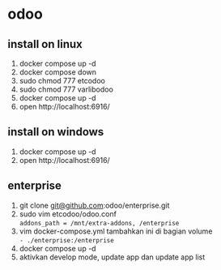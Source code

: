 # odoo

## install on linux
1. docker compose up -d
2. docker compose down
3. sudo chmod 777 etcodoo
4. sudo chmod 777 varlibodoo
5. docker compose up -d
6. open http://localhost:6916/

## install on windows
1. docker compose up -d
2. open http://localhost:6916/

## enterprise
1. git clone git@github.com:odoo/enterprise.git
2. sudo vim etcodoo/odoo.conf  
`addons_path = /mnt/extra-addons, /enterprise`
3. vim docker-compose.yml
tambahkan ini di bagian volume  
`- ./enterprise:/enterprise`
4. docker compose up -d
5. aktivkan develop mode, update app dan update app list
